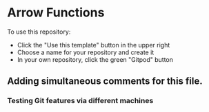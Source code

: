 # Arrow Functions

To use this repository:

- Click the "Use this template" button in the upper right
- Choose a name for your repository and create it
- In your own repository, click the green "Gitpod" button

## Adding simultaneous comments for this file.
### Testing Git features via different machines
